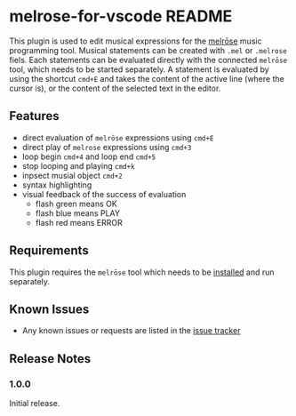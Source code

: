 # melrose-for-vscode README

This plugin is used to edit musical expressions for the [melrōse](http://github.com/emicklei/melrose) music programming tool.
Musical statements can be created with `.mel` or `.melrose` fiels.
Each statements can be evaluated directly with the connected `melrōse` tool, which needs to be started separately.
A statement is evaluated by using the shortcut `cmd+E` and takes the content of the active line (where the cursor is), or the content of the selected text in the editor.

## Features

- direct evaluation of `melrōse` expressions using `cmd+E`
- direct play of `melrose` expressions using `cmd+3`
- loop begin `cmd+4` and loop end `cmd+5`
- stop looping and playing `cmd+k`
- inpsect musial object `cmd+2`
- syntax highlighting
- visual feedback of the success of evaluation
    - flash green means OK
    - flash blue means PLAY
    - flash red means ERROR

## Requirements

This plugin requires the `melrōse` tool which needs to be [installed](https://emicklei.github.io/melrose/) and run separately.

## Known Issues

- Any known issues or requests are listed in the [issue tracker](https://github.com/emicklei/melrose-for-vscode/issues)

## Release Notes

### 1.0.0

Initial release.